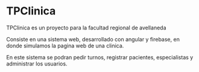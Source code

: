# TPClinica

TPClinica es un proyecto para la facultad regional de avellaneda

Consiste en una sistema web, desarrollado con angular y firebase, en donde simulamos la pagina web de una clinica.

En este sistema se podran pedir turnos, registrar pacientes, especialistas y administrar los usuarios. 
